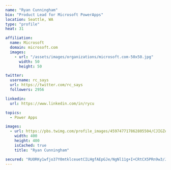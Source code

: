 ```yaml
---
name: "Ryan Cunningham"
bio: "Product Lead for Microsoft PowerApps"
location: Seattle, WA
type: "profile"
heat: 31

affiliation:
  name: Microsoft
  domain: microsoft.com
  images:
    - url: "/assets/images/organizations/microsoft.com-50x50.jpg"
      width: 50
      height: 50

twitter:
  username: rc_says
  url: https://twitter.com/rc_says
  followers: 2956

linkedin:
  url: https://www.linkedin.com/in/rycu

topics:
  - Power Apps

images:
  - url: https://pbs.twimg.com/profile_images/459747717862805504/CJIGZejd_400x400.png
    width: 400
    height: 400
    isCached: true
    title: "Ryan Cunningham"

secured: "RUORKy1wfjo37Y0mtklceuetCILHgfAEpGJe/NgNl11g+I+CRtCX5PRn9w3/JXufIjNVrWhubB+Io61xwW6Ulr3xsT9Po+WVNhIUapOMIaIUcktTJnh71W/4gh9T5jVlrw7IEszJE0rbz79PYCbGu8ZF89sgdlMcMANydQJ5+06o/XnR6xCd1uDhleKJ6/mycekrmBvna7SwnTdpuJYgNGtXOYOwQhGw796fDWnpDb5mA7N3BVflvWyLqO/QOzD5LUpB9hGhVHZLHdDv0naNEgE0qTUHPt/OnYOEmseb64CKMbjSPrYbFrG5r29pen6Bj/N3XKz1To34DJJEV16L68RrraTJ3sJvu3Ky9QSOueMryW4UzrQp9DbS+U1vMD0IRqyHLbhw3M+BS8Z5oiDjrw14LcJsW1uZEQLvVdZKM2I=;4jg4fNeDxbgnxyRPZxz16Q=="
---
```


